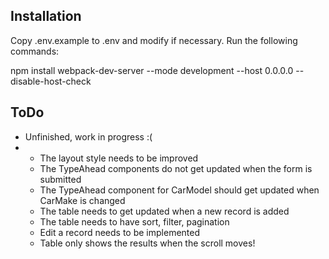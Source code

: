
## Installation

Copy .env.example to .env and modify if necessary.
Run the following commands:

   npm install
   webpack-dev-server --mode development --host 0.0.0.0 --disable-host-check

## ToDo

- Unfinished, work in progress :(
- - The layout style needs to be improved
  - The TypeAhead components do not get updated when the form is submitted
  - The TypeAhead component for CarModel should get updated when CarMake is changed
  - The table needs to get updated when a new record is added
  - The table needs to have sort, filter, pagination
  - Edit a record needs to be implemented
  - Table only shows the results when the scroll moves!
